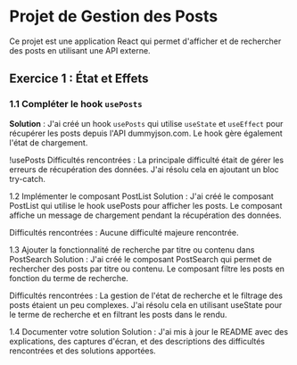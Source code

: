# Projet de Gestion des Posts

Ce projet est une application React qui permet d'afficher et de rechercher des posts en utilisant une API externe.

## Exercice 1 : État et Effets

### 1.1 Compléter le hook `usePosts`

**Solution** : J'ai créé un hook `usePosts` qui utilise `useState` et `useEffect` pour récupérer les posts depuis l'API dummyjson.com. Le hook gère également l'état de chargement.

!usePosts
Difficultés rencontrées : La principale difficulté était de gérer les erreurs de récupération des données. J'ai résolu cela en ajoutant un bloc try-catch.

1.2 Implémenter le composant PostList
Solution : J'ai créé le composant PostList qui utilise le hook usePosts pour afficher les posts. Le composant affiche un message de chargement pendant la récupération des données.

Difficultés rencontrées : Aucune difficulté majeure rencontrée.

1.3 Ajouter la fonctionnalité de recherche par titre ou contenu dans PostSearch
Solution : J'ai créé le composant PostSearch qui permet de rechercher des posts par titre ou contenu. Le composant filtre les posts en fonction du terme de recherche.

Difficultés rencontrées : La gestion de l'état de recherche et le filtrage des posts étaient un peu complexes. J'ai résolu cela en utilisant useState pour le terme de recherche et en filtrant les posts dans le rendu.

1.4 Documenter votre solution
Solution : J'ai mis à jour le README avec des explications, des captures d'écran, et des descriptions des difficultés rencontrées et des solutions apportées.
